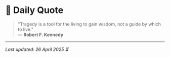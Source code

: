 # 📜 Daily Quote

> "Tragedy is a tool for the living to gain wisdom, not a guide by which to live."  
> — **Robert F. Kennedy**

---

_Last updated: 26 April 2025 ⏳_
